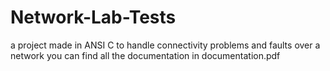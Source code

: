 # Network-Lab-Tests
a project made in ANSI C to handle connectivity problems and faults over a network
you can find all the documentation in documentation.pdf
